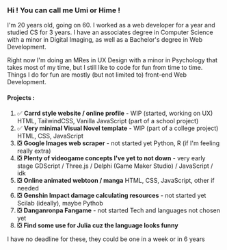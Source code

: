 ### Hi ! You can call me Umi or Hime ! 

I'm 20 years old, going on 60. I worked as a web developer for a year and studied CS for 3 years. I have an associates degree in Computer Science with a minor in Digital Imaging, as well as a Bachelor's degree in Web Development. 

Right now I'm doing an MRes in UX Design with a minor in Psychology that takes most of my time, but I still like to code for fun from time to time. Things I do for fun are mostly (but not limited to) front-end Web Development.

#### Projects : 

1. :white_check_mark: **Carrd style website / online profile** - WIP (started, working on UX)
   HTML, TailwindCSS, Vanilla JavaScript (part of a school project)
2. :white_check_mark: **Very minimal Visual Novel template** - WIP (part of a college project)
   HTML, CSS, JavaScript
3. :negative_squared_cross_mark: **Google Images web scraper** - not started yet
   Python, R (if I'm feeling really extra)
4. :negative_squared_cross_mark: **Plenty of videogame concepts I've yet to not down** - very early stage
   GDScript / Three.js / Delphi (Game Maker Studio) / JavaScript / idk
5. :negative_squared_cross_mark: **Online animated webtoon / manga**
   HTML, CSS, JavaScript, other if needed
6. :negative_squared_cross_mark: **Genshin Impact damage calculating resources** - not started yet
   Scilab (ideally), maybe Pythob
7. :negative_squared_cross_mark: **Danganronpa Fangame** - not started
   Tech and languages not chosen yet
8. :negative_squared_cross_mark: **Find some use for Julia cuz the language looks funny**

I have no deadline for these, they could be one in a week or in 6 years

